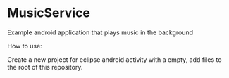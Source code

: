 MusicService
============

Example android application that plays music in the background


How to use:

Create a new project for eclipse android activity with a empty, add files to the root of this repository.
